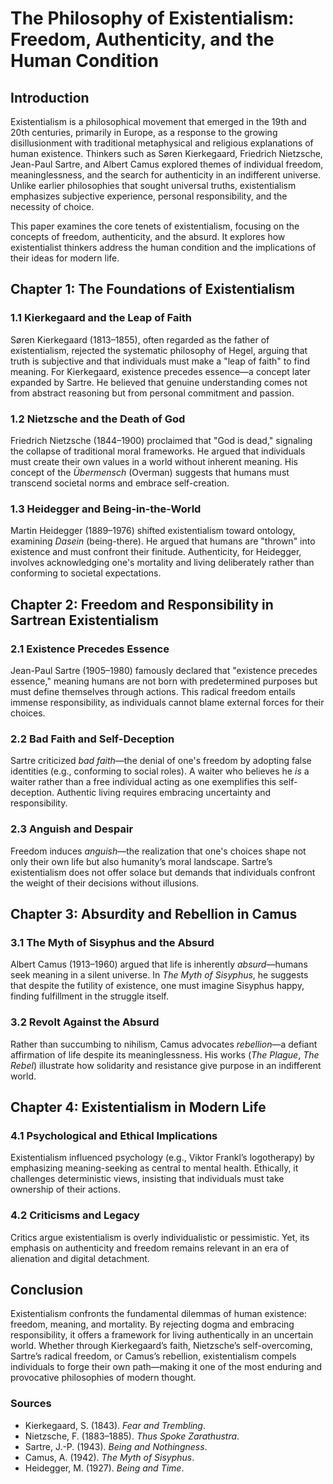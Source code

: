 # **The Philosophy of Existentialism: Freedom, Authenticity, and the Human Condition**  

## **Introduction**  

Existentialism is a philosophical movement that emerged in the 19th and 20th centuries, primarily in Europe, as a response to the growing disillusionment with traditional metaphysical and religious explanations of human existence. Thinkers such as Søren Kierkegaard, Friedrich Nietzsche, Jean-Paul Sartre, and Albert Camus explored themes of individual freedom, meaninglessness, and the search for authenticity in an indifferent universe. Unlike earlier philosophies that sought universal truths, existentialism emphasizes subjective experience, personal responsibility, and the necessity of choice.  

This paper examines the core tenets of existentialism, focusing on the concepts of freedom, authenticity, and the absurd. It explores how existentialist thinkers address the human condition and the implications of their ideas for modern life.  

## **Chapter 1: The Foundations of Existentialism**  

### **1.1 Kierkegaard and the Leap of Faith**  
Søren Kierkegaard (1813–1855), often regarded as the father of existentialism, rejected the systematic philosophy of Hegel, arguing that truth is subjective and that individuals must make a "leap of faith" to find meaning. For Kierkegaard, existence precedes essence—a concept later expanded by Sartre. He believed that genuine understanding comes not from abstract reasoning but from personal commitment and passion.  

### **1.2 Nietzsche and the Death of God**  
Friedrich Nietzsche (1844–1900) proclaimed that "God is dead," signaling the collapse of traditional moral frameworks. He argued that individuals must create their own values in a world without inherent meaning. His concept of the *Übermensch* (Overman) suggests that humans must transcend societal norms and embrace self-creation.  

### **1.3 Heidegger and Being-in-the-World**  
Martin Heidegger (1889–1976) shifted existentialism toward ontology, examining *Dasein* (being-there). He argued that humans are "thrown" into existence and must confront their finitude. Authenticity, for Heidegger, involves acknowledging one's mortality and living deliberately rather than conforming to societal expectations.  

## **Chapter 2: Freedom and Responsibility in Sartrean Existentialism**  

### **2.1 Existence Precedes Essence**  
Jean-Paul Sartre (1905–1980) famously declared that "existence precedes essence," meaning humans are not born with predetermined purposes but must define themselves through actions. This radical freedom entails immense responsibility, as individuals cannot blame external forces for their choices.  

### **2.2 Bad Faith and Self-Deception**  
Sartre criticized *bad faith*—the denial of one's freedom by adopting false identities (e.g., conforming to social roles). A waiter who believes he *is* a waiter rather than a free individual acting as one exemplifies this self-deception. Authentic living requires embracing uncertainty and responsibility.  

### **2.3 Anguish and Despair**  
Freedom induces *anguish*—the realization that one's choices shape not only their own life but also humanity’s moral landscape. Sartre’s existentialism does not offer solace but demands that individuals confront the weight of their decisions without illusions.  

## **Chapter 3: Absurdity and Rebellion in Camus**  

### **3.1 The Myth of Sisyphus and the Absurd**  
Albert Camus (1913–1960) argued that life is inherently *absurd*—humans seek meaning in a silent universe. In *The Myth of Sisyphus*, he suggests that despite the futility of existence, one must imagine Sisyphus happy, finding fulfillment in the struggle itself.  

### **3.2 Revolt Against the Absurd**  
Rather than succumbing to nihilism, Camus advocates *rebellion*—a defiant affirmation of life despite its meaninglessness. His works (*The Plague*, *The Rebel*) illustrate how solidarity and resistance give purpose in an indifferent world.  

## **Chapter 4: Existentialism in Modern Life**  

### **4.1 Psychological and Ethical Implications**  
Existentialism influenced psychology (e.g., Viktor Frankl’s logotherapy) by emphasizing meaning-seeking as central to mental health. Ethically, it challenges deterministic views, insisting that individuals must take ownership of their actions.  

### **4.2 Criticisms and Legacy**  
Critics argue existentialism is overly individualistic or pessimistic. Yet, its emphasis on authenticity and freedom remains relevant in an era of alienation and digital detachment.  

## **Conclusion**  

Existentialism confronts the fundamental dilemmas of human existence: freedom, meaning, and mortality. By rejecting dogma and embracing responsibility, it offers a framework for living authentically in an uncertain world. Whether through Kierkegaard’s faith, Nietzsche’s self-overcoming, Sartre’s radical freedom, or Camus’s rebellion, existentialism compels individuals to forge their own path—making it one of the most enduring and provocative philosophies of modern thought.  

### **Sources**  
- Kierkegaard, S. (1843). *Fear and Trembling*.  
- Nietzsche, F. (1883–1885). *Thus Spoke Zarathustra*.  
- Sartre, J.-P. (1943). *Being and Nothingness*.  
- Camus, A. (1942). *The Myth of Sisyphus*.  
- Heidegger, M. (1927). *Being and Time*.